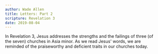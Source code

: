 ```yaml
---
author: Wade Allen
title: Letters: Part 2
scripture: Revelation 3
date: 2019-08-04
---
```


In Revelation 3, Jesus addresses the strengths and the failings of three (of the seven) churches in Asia minor. As we read Jesus' words, we are reminded of the praiseworthy and deficient traits in our churches today.
